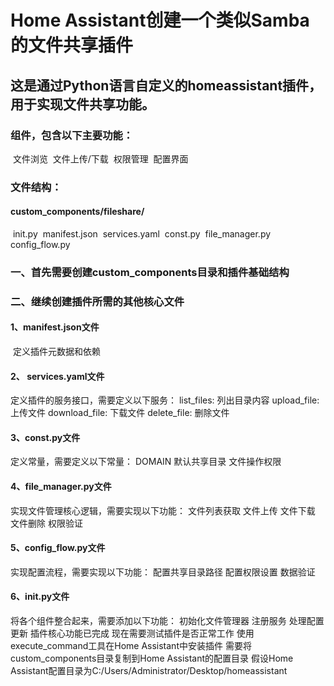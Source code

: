 # Home Assistant创建一个类似Samba的文件共享插件

## 这是通过Python语言自定义的homeassistant插件，用于实现文件共享功能。

### 组件，包含以下主要功能：

​    文件浏览
​    文件上传/下载
​    权限管理
​    配置界面

### 文件结构：

#### custom_components/fileshare/

​    init.py
​    manifest.json
​    services.yaml
​    const.py
​    file_manager.py
​    config_flow.py

### 一、首先需要创建custom_components目录和插件基础结构

### 二、继续创建插件所需的其他核心文件

#### 1、manifest.json文件

​	 定义插件元数据和依赖

#### 2、 services.yaml文件

定义插件的服务接口，需要定义以下服务：
    list_files: 列出目录内容
    upload_file: 上传文件
    download_file: 下载文件
    delete_file: 删除文件

#### 3、const.py文件

定义常量，需要定义以下常量：
    DOMAIN
    默认共享目录
    文件操作权限

#### 4、file_manager.py文件

实现文件管理核心逻辑，需要实现以下功能：
    文件列表获取
    文件上传
    文件下载
    文件删除
    权限验证

#### 5、config_flow.py文件

实现配置流程，需要实现以下功能：
    配置共享目录路径
    配置权限设置
    数据验证

#### 6、__init__.py文件

将各个组件整合起来，需要添加以下功能：
    初始化文件管理器
    注册服务
    处理配置更新
插件核心功能已完成
现在需要测试插件是否正常工作
使用execute_command工具在Home Assistant中安装插件
需要将custom_components目录复制到Home Assistant的配置目录
假设Home Assistant配置目录为C:/Users/Administrator/Desktop/homeassistant
